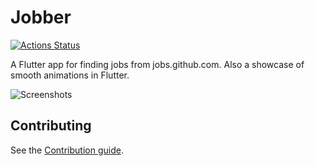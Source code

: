# Jobber

[![Actions Status](https://github.com/Salby/jobber/workflows/Build/badge.svg)](https://github.com/Salby/jobber/actions)

A Flutter app for finding jobs from jobs.github.com. Also a showcase of smooth animations in Flutter.

![Screenshots](https://github.com/Salby/jobber/blob/master/assets/screenshots/screenshots.png)

## Contributing

See the [Contribution guide](https://github.com/Salby/jobber/blob/master/CONTRIBUTING.md).
